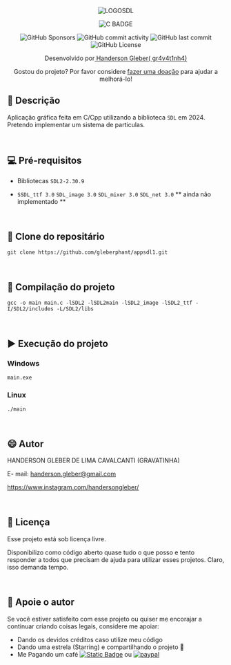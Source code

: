 <div  align="center">

![LOGOSDL](https://www.libsdl.org/media/SDL_logo.png)

![C BADGE](https://img.shields.io/badge/-C++-blue?logo=cplusplus)

![GitHub Sponsors](https://img.shields.io/github/sponsors/:user)
![GitHub commit activity](https://img.shields.io/github/commit-activity/:interval/:user/:repo)
![GitHub last commit](https://img.shields.io/github/last-commit/:user/:repo)
![GitHub License](https://img.shields.io/github/license/:user/:repo)


Desenvolvido por<a href=biolivre.com.br/handersongleber> Handerson Gleber( gr4v4t1nh4) </a>


<p align="center">Gostou do projeto? Por favor considere <a href="http://link.mercadopago.com.br/handersongleber">fazer uma doação</a> para ajudar a melhorá-lo!</p>

</div>



## 🐙 Descrição

Aplicação gráfica feita em C/Cpp utilizando a biblioteca  `SDL` em 2024. Pretendo implementar um sistema de particulas.

<br>

## 💻 Pré-requisitos

- Bibliotecas `SDL2-2.30.9`

- `SSDL_ttf 3.0` `SDL_image 3.0` `SDL_mixer 3.0` `SDL_net 3.0` ** ainda não implementado **

<br>

## 🚀 Clone do repositário

```
git clone https://github.com/gleberphant/appsdl1.git
```

<br>

##  💾 Compilação do projeto

```
gcc -o main main.c -lSDL2 -lSDL2main -lSDL2_image -lSDL2_ttf -I/SDL2/includes -L/SDL2/libs
```

<br>

## ▶️  Execução do projeto

### Windows

```
main.exe
```

### Linux

```
./main
```

<br>


## 😄 Autor

HANDERSON GLEBER DE LIMA CAVALCANTI (GRAVATINHA)

E- mail:  handerson.gleber@gmail.com

https://www.instagram.com/handersongleber/

<br>

## 📝 Licença

Esse projeto está sob licença livre. 

Disponibilizo como código aberto quase tudo o que posso e tento responder a todos que precisam de ajuda para utilizar esses projetos. Claro, isso demanda tempo. 

<br>

## 🤝 Apoie o autor

Se você estiver satisfeito com esse projeto ou  quiser me encorajar a continuar criando coisas legais, considere me apoiar:

- Dando os devidos créditos caso utilize meu código
- Dando uma estrela (Starring) e compartilhando o projeto 🚀
- Me Pagando um café [![Static Badge](https://img.shields.io/badge/Mercado_Livre-blue)]("http://link.mercadopago.com.br/handersongleber") ou  [![paypal](https://img.shields.io/badge/Pay_Pal-blue)]("https://www.paypal.com/donate/?business=GZCPGEVTCZ8VW&no_recurring=0&currency_code=USD")


